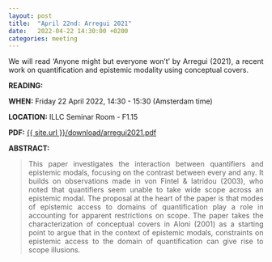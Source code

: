 ```yaml
---
layout: post
title:  "April 22nd: Arregui 2021" 
date:   2022-04-22 14:30:00 +0200
categories: meeting
---
```


<p style="text-align: justify;">
We will read ‘Anyone might but everyone won’t’ by Arregui (2021), a recent work on quantification and epistemic modality using conceptual covers.</p>

<b> READING:</b> 

<b> WHEN:</b>  Friday 22 April 2022, 14:30 - 15:30 (Amsterdam time)

<b> LOCATION:</b> ILLC Seminar Room - F1.15

<b> PDF:</b>  <a href="{{ site.url }}/download/arregui2021.pdf"  target="_blank" rel="noopener noreferrer">{{ site.url }}/download/arregui2021.pdf</a>



<b> ABSTRACT: </b>

<blockquote>
<p style="text-align: justify;">
This paper investigates the interaction between quantifiers and epistemic
modals, focusing on the contrast between every and any. It builds on observations
made in von Fintel & Iatridou (2003), who noted that quantifiers seem unable to take
wide scope across an epistemic modal. The proposal at the heart of the paper is that
modes of epistemic access to domains of quantification play a role in accounting for
apparent restrictions on scope. The paper takes the characterization of conceptual
covers in Aloni (2001) as a starting point to argue that in the context of epistemic
modals, constraints on epistemic access to the domain of quantification can give rise
to scope illusions.

</blockquote>
